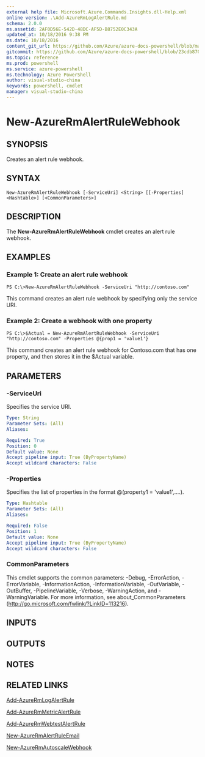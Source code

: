 ```yaml
---
external help file: Microsoft.Azure.Commands.Insights.dll-Help.xml
online version: .\Add-AzureRmLogAlertRule.md
schema: 2.0.0
ms.assetid: 2AF0D56E-542D-48DC-AF5D-B8752E0C343A
updated_at: 10/18/2016 9:38 PM
ms.date: 10/18/2016
content_git_url: https://github.com/Azure/azure-docs-powershell/blob/master/azureps-cmdlets-docs/ResourceManager/AzureRM.Insights/v2.1.0/New-AzureRmAlertRuleWebhook.md
gitcommit: https://github.com/Azure/azure-docs-powershell/blob/23cdb8705d4ab9807c0e21b238f3b134a7d49c7d/azureps-cmdlets-docs/ResourceManager/AzureRM.Insights/v2.1.0/New-AzureRmAlertRuleWebhook.md
ms.topic: reference
ms.prod: powershell
ms.service: azure-powershell
ms.technology: Azure PowerShell
author: visual-studio-china
keywords: powershell, cmdlet
manager: visual-studio-china
---
```


# New-AzureRmAlertRuleWebhook

## SYNOPSIS
Creates an alert rule webhook.

## SYNTAX

```
New-AzureRmAlertRuleWebhook [-ServiceUri] <String> [[-Properties] <Hashtable>] [<CommonParameters>]
```

## DESCRIPTION
The **New-AzureRmAlertRuleWebhook** cmdlet creates an alert rule webhook.

## EXAMPLES

### Example 1: Create an alert rule webhook
```
PS C:\>New-AzureRmAlertRuleWebhook -ServiceUri "http://contoso.com"
```

This command creates an alert rule webhook by specifying only the service URI.

### Example 2: Create a webhook with one property
```
PS C:\>$Actual = New-AzureRmAlertRuleWebhook -ServiceUri "http://contoso.com" -Properties @{prop1 = 'value1'}
```

This command creates an alert rule webhook for Contoso.com that has one property, and then stores it in the $Actual variable.

## PARAMETERS

### -ServiceUri
Specifies the service URI.

```yaml
Type: String
Parameter Sets: (All)
Aliases: 

Required: True
Position: 0
Default value: None
Accept pipeline input: True (ByPropertyName)
Accept wildcard characters: False
```

### -Properties
Specifies the list of properties in the format @(property1 = 'value1',....).

```yaml
Type: Hashtable
Parameter Sets: (All)
Aliases: 

Required: False
Position: 1
Default value: None
Accept pipeline input: True (ByPropertyName)
Accept wildcard characters: False
```

### CommonParameters
This cmdlet supports the common parameters: -Debug, -ErrorAction, -ErrorVariable, -InformationAction, -InformationVariable, -OutVariable, -OutBuffer, -PipelineVariable, -Verbose, -WarningAction, and -WarningVariable. For more information, see about_CommonParameters (http://go.microsoft.com/fwlink/?LinkID=113216).

## INPUTS

## OUTPUTS

## NOTES

## RELATED LINKS

[Add-AzureRmLogAlertRule](.\Add-AzureRmLogAlertRule.md)

[Add-AzureRmMetricAlertRule](.\Add-AzureRmMetricAlertRule.md)

[Add-AzureRmWebtestAlertRule](.\Add-AzureRmWebtestAlertRule.md)

[New-AzureRmAlertRuleEmail](.\New-AzureRmAlertRuleEmail.md)

[New-AzureRmAutoscaleWebhook](.\New-AzureRmAutoscaleWebhook.md)



